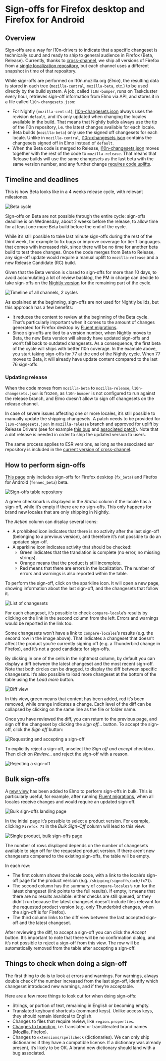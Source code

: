 # Sign-offs for Firefox desktop and Firefox for Android

<!-- toc -->

## Overview

Sign-offs are a way for l10n-drivers to indicate that a specific changeset is technically sound and ready to ship to general audience in Firefox (Beta, Release). Currently, thanks to [cross-channel](https://firefox-source-docs.mozilla.org/l10n/crosschannel/index.html), we ship all versions of Firefox from a [single localization repository](https://hg.mozilla.org/l10n-central/), but each channel uses a different snapshot in time of that repository.

While sign-offs are performed on l10n.mozilla.org (*Elmo*), the resulting data is stored in each tree (`mozilla-central`, `mozilla-beta`, etc.) to be used directly by the build system. A job, called `l10n-bumper`, runs on Taskcluster every hour, retrieves sign-off information from Elmo via API, and stores it in a file called `l10n-changesets.json`:
* For Nightly (`mozilla-central`), [l10n-changesets.json](https://hg.mozilla.org/mozilla-central/file/default/browser/locales/l10n-changesets.json) always uses the revision `default`, and it’s only updated when changing the locales available in the build. That means that Nightly builds always use the tip of the l10n repository, i.e. the latest changes available for each locale.
* Beta builds (`mozilla-beta`) only use the signed off changesets for each locale. Unlike in `mozilla-central`, [l10n-changesets.json](https://hg.mozilla.org/releases/mozilla-beta/file/default/browser/locales/l10n-changesets.json) contains the changesets signed off in Elmo instead of `default`.
* When the Beta code is merged to Release, [l10n-changesets.json](https://hg.mozilla.org/releases/mozilla-release/file/default/browser/locales/l10n-changesets.json) moves together with the rest of the code to `mozilla-release`. That means that Release builds will use the same changesets as the last beta with the same version number, and any further change [requires code uplifts](#updating-release).

## Timeline and deadlines

This is how Beta looks like in a 4 weeks release cycle, with relevant milestones.

![Beta cycle](../../assets/images/signoffs/beta_cycle.png)

Sign-offs on Beta are not possible through the entire cycle: sign-offs deadline is on Wednesday, about 2 weeks before the release, to allow time for at least one more Beta build before the end of the cycle.

While it’s still possible to take last minute sign-offs during the rest of the third week, for example to fix bugs or improve coverage for tier 1 languages. that comes with increased risk, since there will be no time for another beta build to test these changes. Once the code merges from Beta to Release, any sign-off update would require a manual uplift to `mozilla-release` and a new Release Candidate (RC) build.

Given that the Beta version is closed to sign-offs for more than 10 days, to avoid accumulating a lot of review backlog, the PM in charge can decide to take sign-offs on the [Nightly version](https://l10n.mozilla.org/shipping/dashboard?tree=fennec_central&tree=fx_central) for the remaining part of the cycle.

![Timeline of all channels, 2 cycles](../../assets/images/signoffs/all_channels_timeline.png)

As explained at the beginning, sign-offs are not used for Nightly builds, but this approach has a few benefits:
* It reduces the content to review at the beginning of the Beta cycle. That’s particularly important when it comes to the amount of changes generated for Firefox desktop by [Fluent migrations](../firefox_desktop/fluent_migrations.md).
* Since sign-offs are tied to a version number, when Nightly moves to Beta, the new Beta version will already have updated sign-offs and won’t fall back to outdated changesets. As a consequence, the first beta of the cycle will ships with better l10n coverage. In the example above, you start taking sign-offs for 77 at the end of the Nightly cycle. When 77 moves to Beta, it will already have update content compared to the last 76 sign-offs.

### Updating release

When the code moves from `mozilla-beta` to `mozilla-release`, `l10n-changesets.json` is frozen, as `l10n-bumper` is not configured to run against the release branch, and Elmo doesn’t allow to sign off changesets on the release channel.

In case of severe issues affecting one or more locales, it’s still possible to manually update the shipping changesets. A patch needs to be provided for `l10n-changesets.json` in `mozilla-release` branch and approved for uplift by Release Drivers (see for example [this bug](https://bugzilla.mozilla.org/show_bug.cgi?id=1513259) and [associated patch](https://hg.mozilla.org/releases/mozilla-release/rev/308fd26a204e)). Note that a dot release is needed in order to ship the updated version to users.

The same process applies to ESR versions, as long as the associated esr repository is included in the [current version of cross-channel](https://hg.mozilla.org/users/axel_mozilla.com/cross-channel-experimental/file/tip/initial/cli/_config.py).

## How to perform sign-offs

[This page](https://l10n.mozilla.org/shipping/dashboard?tree=fennec_beta&tree=fx_beta) only includes sign-offs for Firefox desktop (`fx_beta`) and Firefox for Android (`fennec_beta`) beta.

![Sign-offs table repository](../../assets/images/signoffs/signoffs_table.png)

A green checkmark is displayed in the *Status* column if the locale has a sign-off, while it’s empty if there are no sign-offs. This only happens for brand new locales that are only shipping in Nightly.

The *Action* column can display several icons:
* A prohibited icon indicates that there is no activity after the last sign-off (belonging to a previous version), and therefore it’s not possible to do an updated sign-off.
* A sparkline icon indicates activity that should be checked:
    * Green indicates that the translation is complete (no error, no missing strings).
    * Orange means that the product is still incomplete.
    * Red means that there are errors in the localization. The number of errors and warnings is also reported within the table.

To perform the sign-off, click on the sparkline icon. It will open a new page, showing information about the last sign-off, and the changesets that follow it.

![List of changesets](../../assets/images/signoffs/changesets_table.png)

For each changeset, it’s possible to check `compare-locale`’s results by clicking on the link in the second column from the left. Errors and warnings would be reported in the link too.

Some changesets won’t have a link to `compare-locales`’s results (e.g. the second row in the image above). That indicates a changeset that doesn’t affect the product you’re currently signing off (e.g. a Thunderbird change in Firefox), and it’s not a good candidate for sign-offs.

By clicking in one of the cells in the rightmost column, by default you can display a diff between the latest changeset and the most recent sign-off. Note that both circles can be dragged, to display the diff between specific changesets. It’s also possible to load more changeset at the bottom of the table using the *Load more* button.

![Diff view](../../assets/images/signoffs/diff_view.png)

In this view, green means that content has been added, red it’s been removed, while orange indicates a change. Each level of the diff can be collapsed by clicking on the same line as the file or folder name.

Once you have reviewed the diff, you can return to the previous page, and sign off the changeset by clicking the *sign off…* button. To accept the sign-off, click the *Sign off* button:

![Requesting and accepting a sign-off](../../assets/images/signoffs/accept_signoff.png)

To explicitly reject a sign-off, unselect the *Sign off and accept* checkbox. Then click on *Review…* and reject the sign-off with a reason.

![Rejecting a sign-off](../../assets/images/signoffs/reject_signoff.png)

## Bulk sign-offs

A [new view](https://l10n.mozilla.org/shipping/drivers) has been added to Elmo to perform sign-offs in bulk. This is particularly useful, for example, after running [Fluent migrations](../firefox_desktop/fluent_migrations.md), when all locales receive changes and would require an updated sign-off.

![Bulk sign-offs landing page](../../assets/images/signoffs/drivers_view.png)

In the initial page it’s possible to select a product version. For example, clicking `Firefox 71` in the *Bulk Sign-Off* column will lead to this view:

![Single product, bulk sign-offs page](../../assets/images/signoffs/drivers_view_product.png)

The number of rows displayed depends on the number of changesets available to sign off for the requested product version. If there aren’t new changesets compared to the existing sign-offs, the table will be empty.

In each row:
* The first column shows the locale code, with a link to the locale’s sign-off page for the product version (e.g. `/shipping/signoffs/ach/fx71`).
* The second column has the summary of `compare-locales`’s run for the latest changeset (link points to the full results). If empty, it means that there are no results available: either checks are still queued, or they didn’t run because the latest changeset doesn’t include files relevant for the requested product version (e.g. only Thunderbird changes, when the sign-off is for Firefox).
* The third column links to the diff view between the last accepted sign-off and the latest changeset.

After reviewing the diff, to accept a sign-off you can click the *Accept* button. It’s important to note that there will be no confirmation dialog, and it’s not possible to reject a sign-off from this view. The row will be automatically removed from the table after accepting a sign-off.

## Things to check when doing a sign-off

The first thing to do is to look at errors and warnings. For warnings, always double check if the number increased from the last sign-off, identify which changeset introduced new warnings, and if they’re acceptable.

Here are a few more things to look out for when doing sign-offs:
* Strings, or portion of text, remaining in English or becoming empty.
* Translated keyboard shortcuts (command keys). Unlike access keys, they should remain identical to English.
* Changes to files that require review, like `region.properties`.
* [Changes to branding](https://mozilla-l10n.github.io/styleguides/mozilla_general/#brands-copyright-and-trademark), i.e. translated or transliterated brand names (Mozilla, Firefox).
* Changes to `extensions/spellcheck` (dictionaries). We can only ship dictionaries if they have a compatible license. If a dictionary was already present, it’s likely to be OK. A brand new dictionary should land with a bug associated.
